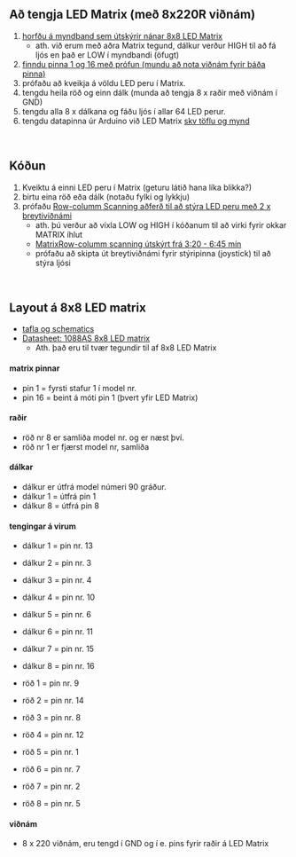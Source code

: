 
## Að tengja LED Matrix (með 8x220R viðnám)
1. [horfðu á myndband sem útskýrir nánar 8x8 LED Matrix](https://www.youtube.com/watch?v=G4lIo-MRSiY)
   * ath. við erum með aðra Matrix tegund, dálkur verður HIGH til að fá ljós en það er LOW í myndbandi (öfugt)
1. [finndu pinna 1 og 16 með prófun (mundu að nota viðnám fyrir báða pinna)](
https://www.circuitspecialists.com/blog/getting-started-with-an-led-matrix-tutorial/)
1. prófaðu að kveikja á völdu LED peru í Matrix.
1. tengdu heila röð og einn dálk (munda að tengja 8 x raðir með viðnám í GND)
1. tengdu alla 8 x dálkana og fáðu ljós í allar 64 LED perur.
1. tengdu datapinna úr Arduino við LED Matrix [skv töflu og mynd](https://www.arduino.cc/en/Tutorial/RowColumnScanning)

<br>

## Kóðun
1. Kveiktu á einni LED peru í Matrix (geturu látið hana líka blikka?) 
1. birtu eina röð eða dálk (notaðu fylki og lykkju) 
1. prófaðu [Row-columm Scanning aðferð til að stýra LED peru með 2 x breytiviðnámi](https://www.arduino.cc/en/Tutorial/RowColumnScanning)
      * ath. þú verður að víxla LOW og HIGH í kóðanum til að virki fyrir okkar MATRIX íhlut
      * [MatrixRow-columm scanning útskýrt frá 3:20 - 6:45 mín](https://www.youtube.com/watch?v=G4lIo-MRSiY)
      * prófaðu að skipta út breytiviðnámi fyrir stýripinna (joystick) til að stýra ljósi
<!--   
* Að birta bókstaf eða broskall með e. row-columm scanning.
   * [how to send bytes to an 8x8 LED matrix](https://www.hackster.io/SAnwandter1/programming-8x8-led-matrix-23475a) 
   * [how to create a letter](https://www.youtube.com/watch?v=xQZ_rrt7hF4)
 
1. [birtu orð (scrolling message)](https://playground.arduino.cc/Main/DirectDriveLEDMatrix/)
   * [Library: FrequencyTimer2](https://playground.arduino.cc/Code/FrequencyTimer2/)

<br>
 * [Dot Matrix online genarator](http://dotmatrixtool.com/#)

**LED Matrix með shift register** (í vinnslu)

* [LED Matrix + shift register (myndband)](https://www.youtube.com/watch?v=NM7wXta8crM&list=PLJse9iV6Reqgy8sdjBwKDwihQdbSxbcNg) 
* [Interfacing 8×8 LED Matrix with Arduino](http://www.circuitstoday.com/interfacing-8x8-led-matrix-with-arduino)
* [Controlling an LED Matrix](https://www.instructables.com/id/Controlling-An-LED-Matrix/)
* [Multiplexing With Arduino and the 74HC595](https://www.instructables.com/id/Multiplexing-with-Arduino-and-the-74HC595/)

-->
<br>

## Layout á 8x8 LED matrix
* [tafla og schematics](https://www.arduino.cc/en/Tutorial/RowColumnScanning)
* [Datasheet: 1088AS 8x8 LED matrix](http://www.datasheetcafe.com/1088as-datasheet-matrix-led-display/)
   * Ath. það eru til tvær tegundir til af 8x8 LED Matrix

#### matrix pinnar
* pin 1 =  fyrsti stafur 1 í model nr.
* pin 16 = beint á móti pin 1 (þvert yfir LED Matrix)

#### raðir
* röð nr 8 er samliða model nr. og er næst því.
* röð nr 1 er fjærst model nr, samliða

#### dálkar
* dálkur er útfrá model númeri 90 gráður.
* dálkur 1 = útfrá pin 1
* dálkur 8 = útfrá pin 8 

#### tengingar á virum
* dálkur 1 = pin nr. 13
* dálkur 2 = pin nr. 3
* dálkur 3 = pin nr. 4
* dálkur 4 = pin nr. 10
* dálkur 5 = pin nr. 6
* dálkur 6 = pin nr. 11
* dálkur 7 = pin nr. 15
* dálkur 8 = pin nr. 16

* röð 1 = pin nr. 9
* röð 2 = pin nr. 14
* röð 3 = pin nr. 8
* röð 4 = pin nr. 12
* röð 5 = pin nr. 1
* röð 6 = pin nr. 7
* röð 7 = pin nr. 2
* röð 8 = pin nr. 5

#### viðnám
* 8 x 220 viðnám, eru tengd í GND og í e. pins fyrir raðir á LED Matrix
